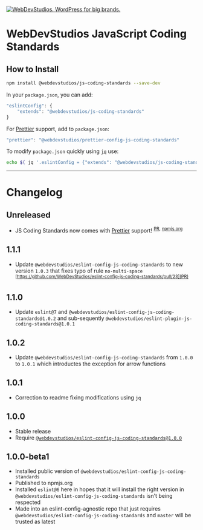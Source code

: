 <a href="https://webdevstudios.com/contact/"><img src="https://webdevstudios.com/wp-content/uploads/2018/04/wds-github-banner.png" alt="WebDevStudios. WordPress for big brands."></a>

# WebDevStudios JavaScript Coding Standards

## How to Install

```bash
npm install @webdevstudios/js-coding-standards --save-dev
```

In your `package.json`, you can add:

```js
"eslintConfig": {
    "extends": "@webdevstudios/js-coding-standards"
}
```

For [Prettier](http://prettier.io/) support, add to `package.json`:

```js
"prettier": "@webdevstudios/prettier-config-js-coding-standards"
```

To modify `package.json` quickly using [`jq`](https://stedolan.github.io/jq/) use:

```bash
echo $( jq '.eslintConfig = {"extends": "@webdevstudios/js-coding-standards"}' package.json ) | jq . > package-tmp.json && mv package-tmp.json package.json && echo $( jq '.prettier = "@webdevstudios/prettier-config-js-coding-standards"' package.json ) | jq . > package-tmp.json && mv package-tmp.json package.json

```

__________

# Changelog

## Unreleased

- JS Coding Standards now comes with [Prettier](http://prettier.io/) support! <sup>[PR](https://github.com/WebDevStudios/js-coding-standards/pull/12), [npmjs.org](https://www.npmjs.com/package/@webdevstudios/prettier-config-js-coding-standards)</sup>

## 1.1.1

- Update `@webdevstudios/eslint-config-js-coding-standards` to new version `1.0.3` that fixes typo of rule `no-multi-space` <sup>[https://github.com/WebDevStudios/eslint-config-js-coding-standards/pull/23](PR)</sup>

## 1.1.0

- Update `eslint@7` and `@webdevstudios/eslint-config-js-coding-standards@1.0.2` and sub-sequently `@webdevstudios/eslint-plugin-js-coding-standards@1.0.1`

## 1.0.2

- Update `@webdevstudios/eslint-config-js-coding-standards` from `1.0.0` to `1.0.1` which introductes the exception for arrow functions

## 1.0.1

- Correction to readme fixing modifications using `jq`

## 1.0.0

- Stable release
- Require [`@webdevstudios/eslint-config-js-coding-standards@1.0.0`](https://github.com/WebDevStudios/eslint-config-js-coding-standards/tree/1.0.0)

## 1.0.0-beta1

- Installed public version of `@webdevstudios/eslint-config-js-coding-standards`
- Published to npmjs.org
- Installed `eslint@6` here in hopes that it will install the right version in `@webdevstudios/eslint-config-js-coding-standards` isn't being respected
- Made into an eslint-config-agnostic repo that just requires `@webdevstudios/eslint-config-js-coding-standards` and `master` will be trusted as latest
